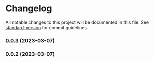 # Changelog

All notable changes to this project will be documented in this file. See [standard-version](https://github.com/conventional-changelog/standard-version) for commit guidelines.

### [0.0.3](https://github.com/hrakotom/svelte-zooming-ui/compare/v0.0.2...v0.0.3) (2023-03-07)

### 0.0.2 (2023-03-07)
